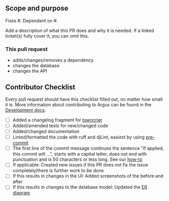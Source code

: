 ## Scope and purpose

Fixes #<!-- ISSUE-ID -->. Dependent on #<!-- PULL-REQUEST-ID -->. <!-- Reference: https://docs.github.com/en/issues/tracking-your-work-with-issues/linking-a-pull-request-to-an-issue -->

Add a description of what this PR does and why it is needed. If a linked ticket(s) fully
cover it, you can omit this.

<!-- remove things that do not apply -->
### This pull request
* adds/changes/removes a dependency
* changes the database
* changes the API <!-- Ensure that v1 is backwards compatible, v2 can be changing things -->


## Contributor Checklist

Every pull request should have this checklist filled out, no matter how small it is.
More information about contributing to Argus can be found in the
[Development docs](https://argus-server.readthedocs.io/en/latest/development.html).

<!-- Add an "X" inside the brackets to confirm -->
<!-- If not checking one or more of the boxes, please explain why below each. -->

* [ ] Added a changelog fragment for [towncrier](https://argus-server.readthedocs.io/en/latest/development/howtos/changelog-entry.html)
* [ ] Added/amended tests for new/changed code
* [ ] Added/changed documentation
* [ ] Linted/formatted the code with ruff and djLint, easiest by using [pre-commit](https://github.com/Uninett/Argus?tab=readme-ov-file#code-style)
* [ ] The first line of the commit message continues the sentence "If applied, this commit will ...", starts with a capital letter, does not end with punctuation and is 50 characters or less long. See our [how-to](https://argus-server.readthedocs.io/en/latest/development/howtos/commit-messages.html)
* [ ] If applicable: Created new issues if this PR does not fix the issue completely/there is further work to be done
* [ ] If this results in changes in the UI: Added screenshots of the before and after
* [ ] If this results in changes to the database model: Updated the [ER diagram](https://argus-server.readthedocs.io/en/latest/development/howtos/regenerate-the-ER-diagram.html)

<!-- Make this a draft PR if the content is subject to change, cannot be merged or if it is for initial feedback -->
